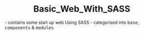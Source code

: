  <h1 align="center">Basic_Web_With_SASS</h1>
- contains some start up web Using SASS
- categorised into <kbd>base</kbd>, <kbd>components</kbd> & <kbd>modules</kbd>
